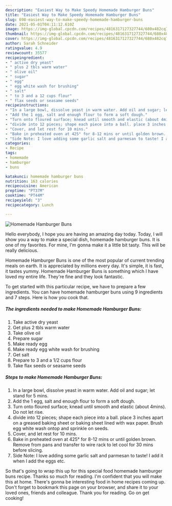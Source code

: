 ```yaml
---
description: "Easiest Way to Make Speedy Homemade Hamburger Buns"
title: "Easiest Way to Make Speedy Homemade Hamburger Buns"
slug: 698-easiest-way-to-make-speedy-homemade-hamburger-buns
date: 2021-05-01T04:11:12.610Z
image: https://img-global.cpcdn.com/recipes/4816317127327744/680x482cq70/homemade-hamburger-buns-recipe-main-photo.jpg
thumbnail: https://img-global.cpcdn.com/recipes/4816317127327744/680x482cq70/homemade-hamburger-buns-recipe-main-photo.jpg
cover: https://img-global.cpcdn.com/recipes/4816317127327744/680x482cq70/homemade-hamburger-buns-recipe-main-photo.jpg
author: Sarah Schneider
ratingvalue: 4.9
reviewcount: 35577
recipeingredient:
- " active dry yeast"
- " plus 2 tbls warm water"
- " olive oil"
- " sugar"
- " egg"
- " egg white wash for brushing"
- " salt"
- " to 3 and a 12 cups flour"
- " flax seeds or seasame seeds"
recipeinstructions:
- "In a large bowl, dissolve yeast in warm water. Add oil and sugar; let stand for 5 mins."
- "Add the 1 egg, salt and enough flour to form a soft dough."
- "Turn onto floured surface; knead until smooth and elastic (about 4mins). Do not let rise."
- "divide into 12 pieces; shape each piece into a ball. place 3 inches apart on a greased baking sheet or baking sheet lined with wax paper. Brush egg white wash ontop and sprinkle on seeds."
- "Cover, and let rest for 10 mins."
- "Bake in preheated oven at 425° for 8-12 mins or until golden brown. Remove from pans and transfer to wire rack to let cool for 30 mins before slicing."
- "Side Note: I love adding some garlic salt and parmesan to taste! I add it when I add the eggs etc."
categories:
- Recipe
tags:
- homemade
- hamburger
- buns

katakunci: homemade hamburger buns 
nutrition: 163 calories
recipecuisine: American
preptime: "PT37M"
cooktime: "PT44M"
recipeyield: "3"
recipecategory: Lunch

---
```



![Homemade Hamburger Buns](https://img-global.cpcdn.com/recipes/4816317127327744/680x482cq70/homemade-hamburger-buns-recipe-main-photo.jpg)

Hello everybody, I hope you are having an amazing day today. Today, I will show you a way to make a special dish, homemade hamburger buns. It is one of my favorites. For mine, I'm gonna make it a little bit tasty. This will be really delicious.

Homemade Hamburger Buns is one of the most popular of current trending meals on earth. It is appreciated by millions every day. It's simple, it is fast, it tastes yummy. Homemade Hamburger Buns is something which I have loved my entire life. They're fine and they look fantastic.




To get started with this particular recipe, we have to prepare a few ingredients. You can have homemade hamburger buns using 9 ingredients and 7 steps. Here is how you cook that.

<!--inarticleads1-->

##### The ingredients needed to make Homemade Hamburger Buns:

1. Take  active dry yeast
1. Get  plus 2 tbls warm water
1. Take  olive oil
1. Prepare  sugar
1. Make ready  egg
1. Make ready  egg white wash for brushing
1. Get  salt
1. Prepare  to 3 and a 1/2 cups flour
1. Take  flax seeds or seasame seeds




<!--inarticleads2-->

##### Steps to make Homemade Hamburger Buns:

1. In a large bowl, dissolve yeast in warm water. Add oil and sugar; let stand for 5 mins.
1. Add the 1 egg, salt and enough flour to form a soft dough.
1. Turn onto floured surface; knead until smooth and elastic (about 4mins). Do not let rise.
1. divide into 12 pieces; shape each piece into a ball. place 3 inches apart on a greased baking sheet or baking sheet lined with wax paper. Brush egg white wash ontop and sprinkle on seeds.
1. Cover, and let rest for 10 mins.
1. Bake in preheated oven at 425° for 8-12 mins or until golden brown. Remove from pans and transfer to wire rack to let cool for 30 mins before slicing.
1. Side Note: I love adding some garlic salt and parmesan to taste! I add it when I add the eggs etc.




So that's going to wrap this up for this special food homemade hamburger buns recipe. Thanks so much for reading. I'm confident that you will make this at home. There's gonna be interesting food in home recipes coming up. Don't forget to bookmark this page on your browser, and share it to your loved ones, friends and colleague. Thank you for reading. Go on get cooking!
